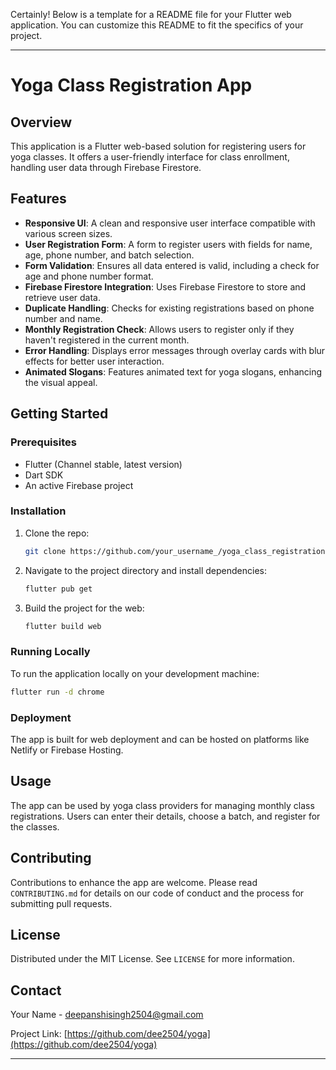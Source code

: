 Certainly! Below is a template for a README file for your Flutter web application. You can customize this README to fit the specifics of your project.

---

# Yoga Class Registration App

## Overview

This application is a Flutter web-based solution for registering users for yoga classes. It offers a user-friendly interface for class enrollment, handling user data through Firebase Firestore.

## Features

- **Responsive UI**: A clean and responsive user interface compatible with various screen sizes.
- **User Registration Form**: A form to register users with fields for name, age, phone number, and batch selection.
- **Form Validation**: Ensures all data entered is valid, including a check for age and phone number format.
- **Firebase Firestore Integration**: Uses Firebase Firestore to store and retrieve user data.
- **Duplicate Handling**: Checks for existing registrations based on phone number and name.
- **Monthly Registration Check**: Allows users to register only if they haven't registered in the current month.
- **Error Handling**: Displays error messages through overlay cards with blur effects for better user interaction.
- **Animated Slogans**: Features animated text for yoga slogans, enhancing the visual appeal.

## Getting Started

### Prerequisites

- Flutter (Channel stable, latest version)
- Dart SDK
- An active Firebase project

### Installation

1. Clone the repo:
   ```sh
   git clone https://github.com/your_username_/yoga_class_registration.git
   ```
2. Navigate to the project directory and install dependencies:
   ```sh
   flutter pub get
   ```
3. Build the project for the web:
   ```sh
   flutter build web
   ```

### Running Locally

To run the application locally on your development machine:
```sh
flutter run -d chrome
```

### Deployment

The app is built for web deployment and can be hosted on platforms like Netlify or Firebase Hosting.

## Usage

The app can be used by yoga class providers for managing monthly class registrations. Users can enter their details, choose a batch, and register for the classes.

## Contributing

Contributions to enhance the app are welcome. Please read `CONTRIBUTING.md` for details on our code of conduct and the process for submitting pull requests.

## License

Distributed under the MIT License. See `LICENSE` for more information.

## Contact

Your Name - deepanshisingh2504@gmail.com

Project Link: [https://github.com/dee2504/yoga](https://github.com/dee2504/yoga)

---

